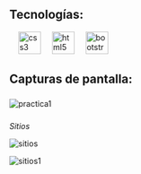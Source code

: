   <h2>Tecnologías:</h2>

<div align="left">
  <img width="12" />
  <img src="https://cdn.jsdelivr.net/gh/devicons/devicon/icons/css3/css3-original.svg" height="40" alt="css3 logo"  />
  <img width="12" />
  <img src="https://cdn.jsdelivr.net/gh/devicons/devicon/icons/html5/html5-original.svg" height="40" alt="html5 logo"  />
  <img width="12" />
  <img src="https://cdn.jsdelivr.net/gh/devicons/devicon/icons/bootstrap/bootstrap-original.svg" height="40" alt="bootstrap logo"  />


</div>
  <h2>Capturas de pantalla:</h2>

###

![practica1](https://github.com/daniel-mena2000/P-Bootstrap-/assets/89050072/65a4e943-ea91-41c9-ba63-0b68d56a135a)

###
*Sitios*


![sitios](https://github.com/daniel-mena2000/P-Bootstrap-/assets/89050072/97ac59ec-1d58-4e09-8570-cc14f0e5e4d3)

![sitios1](https://github.com/daniel-mena2000/P-Bootstrap-/assets/89050072/0a142aa6-3900-4bfd-aaf7-523bc1bd4e8b)
